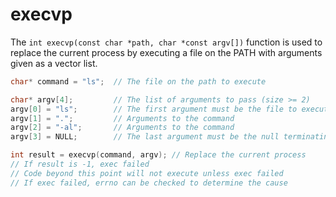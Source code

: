 # execvp

The `int execvp(const char *path, char *const argv[])` function is used to replace the current process by executing a file on the PATH with arguments given as a vector list.

```c
char* command = "ls";  // The file on the path to execute

char* argv[4];         // The list of arguments to pass (size >= 2)
argv[0] = "ls";        // The first argument must be the file to execute
argv[1] = ".";         // Arguments to the command
argv[2] = "-al";       // Arguments to the command
argv[3] = NULL;        // The last argument must be the null terminating character

int result = execvp(command, argv); // Replace the current process
// If result is -1, exec failed
// Code beyond this point will not execute unless exec failed
// If exec failed, errno can be checked to determine the cause
```

